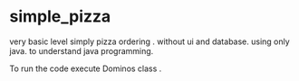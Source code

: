 # simple_pizza
very basic level simply pizza ordering . without ui and database. using only java. to understand java programming.

To run the code execute Dominos class .
